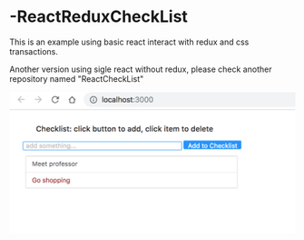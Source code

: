 # -ReactReduxCheckList
This is an example using basic react interact with redux and css transactions. 

Another version using sigle react without redux, please check another repository named "ReactCheckList"

![](https://github.com/BlueSeven277/-ReactReduxCheckList/blob/master/image.png)
